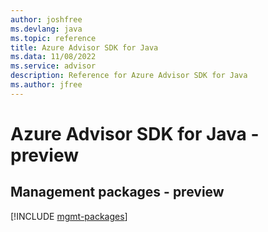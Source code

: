 ```yaml
---
author: joshfree
ms.devlang: java
ms.topic: reference
title: Azure Advisor SDK for Java
ms.data: 11/08/2022
ms.service: advisor
description: Reference for Azure Advisor SDK for Java
ms.author: jfree
---
```

# Azure Advisor SDK for Java - preview

## Management packages - preview
[!INCLUDE [mgmt-packages](advisor-mgmt-index.md)]